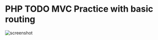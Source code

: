 # PHP TODO MVC Practice with basic routing

![screenshot](https://wc-multi-step-plugin.reaganfs.com/wp-content/uploads/2025/01/screenshot.webp)